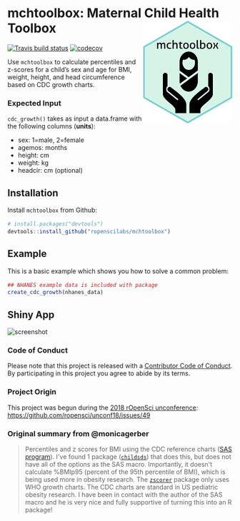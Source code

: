 
<!-- README.md is generated from README.Rmd. Please edit that file -->
mchtoolbox: Maternal Child Health Toolbox <img src="man/figures/imgHexSmall.png" align="right" />
=================================================================================================

[![Travis build status](https://travis-ci.com/ropenscilabs/mchtoolbox.svg?branch=master)](https://travis-ci.com/ropenscilabs/mchtoolbox) [![codecov](https://codecov.io/gh/ropenscilabs/mchtoolbox/branch/master/graph/badge.svg)](https://codecov.io/gh/ropenscilabs/mchtoolbox)

Use `mchtoolbox` to calculate percentiles and z-scores for a child’s sex and age for BMI, weight, height, and head circumference based on CDC growth charts.

### Expected Input

`cdc_growth()` takes as input a data.frame with the following columns (**units**):

-   sex: 1=male, 2=female
-   agemos: months
-   height: cm
-   weight: kg
-   headcir: cm (optional)

Installation
------------

Install `mchtoolbox` from Github:

``` r
# install.packages("devtools")
devtools::install_github("ropenscilabs/mchtoolbox")
```

Example
-------

This is a basic example which shows you how to solve a common problem:

``` r
## NHANES example data is included with package
create_cdc_growth(nhanes_data)
```

Shiny App
---------

![screenshot](https://user-images.githubusercontent.com/2274317/40392499-ae02ee8e-5dd0-11e8-9bca-ca0b7532593b.png)

### Code of Conduct

Please note that this project is released with a [Contributor Code of Conduct](CODE_OF_CONDUCT.md). By participating in this project you agree to abide by its terms.

### Project Origin

This project was begun during the [2018 rOpenSci unconference](unconf18.ropensci.org): <https://github.com/ropensci/unconf18/issues/49>

### Original summary from @monicagerber

> Percentiles and z scores for BMI using the CDC reference charts ([SAS program](https://www.cdc.gov/nccdphp/dnpao/growthcharts/resources/sas.htm)). I've found 1 package ([`childsds`](https://cran.r-project.org/web/packages/childsds/index.html)) that does this, but does not have all of the options as the SAS macro. Importantly, it doesn't calculate %BMIp95 (percent of the 95th percentile of BMI), which is being used more in obesity research. The [`zscorer`](https://nutriverse.validmeasures.org/zscorer/index.html) package only uses WHO growth charts. The CDC charts are standard in US pediatric obesity research. I have been in contact with the author of the SAS macro and he is very nice and fully supportive of turning this into an R package!
